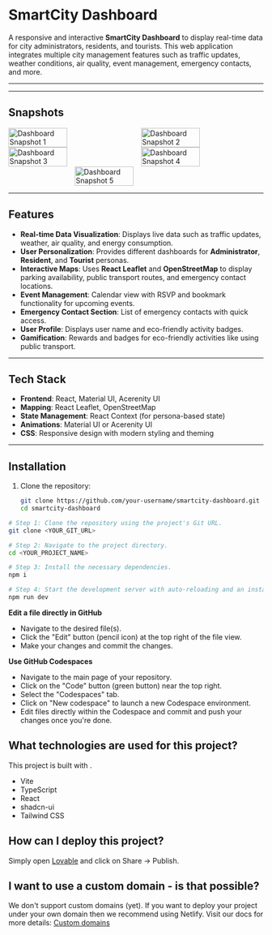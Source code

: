 # SmartCity Dashboard

A responsive and interactive **SmartCity Dashboard** to display real-time data for city administrators, residents, and tourists. This web application integrates multiple city management features such as traffic updates, weather conditions, air quality, event management, emergency contacts, and more.

---
---

## Snapshots

<div style="display: flex; flex-wrap: wrap; justify-content: space-between;">
  <img src="https://github.com/user-attachments/assets/4c916a77-4683-429d-9088-d97bc5040109" alt="Dashboard Snapshot 1" width="48%" />
  <img src="https://github.com/user-attachments/assets/0520932b-d3cf-488c-a767-ea10ead86d32" alt="Dashboard Snapshot 2" width="48%" />
</div>

<div style="display: flex; flex-wrap: wrap; justify-content: space-between;">
  <img src="https://github.com/user-attachments/assets/fcf87a5b-f344-4eb9-a099-07c8b72e86bb" alt="Dashboard Snapshot 3" width="48%" />
  <img src="https://github.com/user-attachments/assets/35cc82f5-11d3-4908-819f-caade69be09b" alt="Dashboard Snapshot 4" width="48%" />
</div>

<div style="display: flex; justify-content: center;">
  <img src="https://github.com/user-attachments/assets/940c8e08-83b9-4a21-9d88-eb0e712a2a50" alt="Dashboard Snapshot 5" width="48%" />
</div>

---




## Features

- **Real-time Data Visualization**: Displays live data such as traffic updates, weather, air quality, and energy consumption.
- **User Personalization**: Provides different dashboards for **Administrator**, **Resident**, and **Tourist** personas.
- **Interactive Maps**: Uses **React Leaflet** and **OpenStreetMap** to display parking availability, public transport routes, and emergency contact locations.
- **Event Management**: Calendar view with RSVP and bookmark functionality for upcoming events.
- **Emergency Contact Section**: List of emergency contacts with quick access.
- **User Profile**: Displays user name and eco-friendly activity badges.
- **Gamification**: Rewards and badges for eco-friendly activities like using public transport.

---

## Tech Stack

- **Frontend**: React, Material UI, Acerenity UI
- **Mapping**: React Leaflet, OpenStreetMap
- **State Management**: React Context (for persona-based state)
- **Animations**: Material UI or Acerenity UI
- **CSS**: Responsive design with modern styling and theming

---

## Installation

1. Clone the repository:
   ```bash
   git clone https://github.com/your-username/smartcity-dashboard.git
   cd smartcity-dashboard


```sh
# Step 1: Clone the repository using the project's Git URL.
git clone <YOUR_GIT_URL>

# Step 2: Navigate to the project directory.
cd <YOUR_PROJECT_NAME>

# Step 3: Install the necessary dependencies.
npm i

# Step 4: Start the development server with auto-reloading and an instant preview.
npm run dev
```

**Edit a file directly in GitHub**

- Navigate to the desired file(s).
- Click the "Edit" button (pencil icon) at the top right of the file view.
- Make your changes and commit the changes.

**Use GitHub Codespaces**

- Navigate to the main page of your repository.
- Click on the "Code" button (green button) near the top right.
- Select the "Codespaces" tab.
- Click on "New codespace" to launch a new Codespace environment.
- Edit files directly within the Codespace and commit and push your changes once you're done.

## What technologies are used for this project?

This project is built with .

- Vite
- TypeScript
- React
- shadcn-ui
- Tailwind CSS

## How can I deploy this project?

Simply open [Lovable](https://lovable.dev/projects/e6fa235c-bc3e-4f21-9b56-c8da292462d2) and click on Share -> Publish.

## I want to use a custom domain - is that possible?

We don't support custom domains (yet). If you want to deploy your project under your own domain then we recommend using Netlify. Visit our docs for more details: [Custom domains](https://docs.lovable.dev/tips-tricks/custom-domain/)
